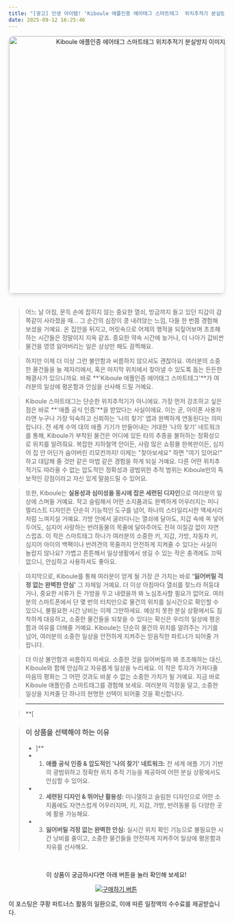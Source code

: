 ```yaml
---
title: "[광고] 인생 아이템! 'Kiboule 애플인증 에어태그 스마트태그  위치추적기 분실방지'을(를) 만나보세요."
date: 2025-09-12 16:25:46
---
```


<div align="center">
    <a href="https://link.coupang.com/re/AFFSDP?lptag=AF8916626&pageKey=8963485098&itemId=25927849076&vendorItemId=92913227302&traceid=V0-153-7cf993cc1844a954&requestid=20250913012527581055869287&token=31850C%7CMIXED" target="_blank">
        <img src="https://ads-partners.coupang.com/image1/lCUr2EeWfx-QC_WAlEOIRC8ZGDAK8XEyBtO92aNxqUSbsOezSAB97BKS8Np5FkNI3tsZxQk-rkDl84qk5rM84LwA6vNtqHPtOQ3ah1l_QZnbeg11E3Sy-1ZkNWPMWehpcFllu-tsYnPVwXnnSs5B7DOVwM89omIYhe_ydJ-qQv-i5gsjoYCZ0x_iQQKXamk7YsgVnr_4zDaKGJoht7Xc3QzfLki6UqzZDr1zTCVkBMMG7BhF1IAvRb9HM1sSq5R-AuJigMhZEKCfaowFn0oLI5hjc7_Z2OHyEtrLjBOus8HQgn-A" alt="Kiboule 애플인증 에어태그 스마트태그  위치추적기 분실방지 이미지" width="600" style="max-width: 100%; height: auto; border-radius: 12px; border: 1px solid #e0e0e0; box-shadow: 0 4px 8px rgba(0,0,0,0.1);">
    </a>
</div>
<br>

> 어느 날 아침, 문득 손에 잡히지 않는 중요한 열쇠, 방금까지 들고 있던 지갑이 감쪽같이 사라졌을 때... 그 순간의 심장이 쿵 내려앉는 느낌, 다들 한 번쯤 경험해 보셨을 거예요. 온 집안을 뒤지고, 머릿속으로 어제의 행적을 되짚어보며 초조해하는 시간들은 정말이지 지옥 같죠. 중요한 약속 시간에 늦거나, 더 나아가 값비싼 물건을 영영 잃어버리는 일은 상상만 해도 끔찍해요.

> 하지만 이제 더 이상 그런 불안함과 씨름하지 않으셔도 괜찮아요. 여러분의 소중한 물건들을 늘 제자리에서, 혹은 마지막 위치에서 찾아낼 수 있도록 돕는 든든한 해결사가 있으니까요. 바로 **'Kiboule 애플인증 에어태그 스마트태그'**가 여러분의 일상에 평온함과 안심을 선사해 드릴 거예요.

> Kiboule 스마트태그는 단순한 위치추적기가 아니에요. 가장 먼저 강조하고 싶은 점은 바로 **'애플 공식 인증'**을 받았다는 사실이에요. 이는 곧, 아이폰 사용자라면 누구나 가장 익숙하고 신뢰하는 '나의 찾기' 앱과 완벽하게 연동된다는 의미랍니다. 전 세계 수억 대의 애플 기기가 만들어내는 거대한 '나의 찾기' 네트워크를 통해, Kiboule가 부착된 물건은 어디에 있든 타의 추종을 불허하는 정확성으로 위치를 알려줘요. 복잡한 지하철역 안이든, 사람 많은 쇼핑몰 한복판이든, 심지어 집 안 어딘가 숨어버린 리모컨까지! 이제는 "찾아보세요" 하면 "여기 있어요!" 하고 대답해 줄 것만 같은 마법 같은 경험을 하게 되실 거예요. 다른 어떤 위치추적기도 따라올 수 없는 압도적인 정확성과 광범위한 추적 범위는 Kiboule만의 독보적인 강점이라고 자신 있게 말씀드릴 수 있어요.

> 또한, Kiboule는 **실용성과 심미성을 동시에 잡은 세련된 디자인**으로 여러분의 일상에 스며들 거예요. 작고 슬림해서 어떤 소지품과도 완벽하게 어우러지는 미니멀리스트 디자인은 단순히 기능적인 도구를 넘어, 하나의 스타일리시한 액세서리처럼 느껴지실 거예요. 가방 안에서 굴러다니는 열쇠에 달아도, 지갑 속에 쏙 넣어두어도, 심지어 사랑하는 반려동물의 목줄에 달아주어도 전혀 이질감 없이 자연스럽죠. 이 작은 스마트태그 하나가 여러분의 소중한 키, 지갑, 가방, 자동차 키, 심지어 아이의 백팩이나 반려견의 목줄까지 안전하게 지켜줄 수 있다는 사실이 놀랍지 않나요? 가볍고 튼튼해서 일상생활에서 생길 수 있는 작은 충격에도 끄떡없으니, 안심하고 사용하셔도 좋아요.

> 마지막으로, Kiboule를 통해 여러분이 얻게 될 가장 큰 가치는 바로 **'잃어버릴 걱정 없는 완벽한 안심'** 그 자체일 거예요. 더 이상 아침마다 열쇠를 찾느라 허둥대거나, 중요한 서류가 든 가방을 두고 내렸을까 봐 노심초사할 필요가 없어요. 여러분의 스마트폰에서 단 몇 번의 터치만으로 물건의 위치를 실시간으로 확인할 수 있으니, 불필요한 시간 낭비는 이제 그만하세요. 예상치 못한 분실 상황에서도 침착하게 대응하고, 소중한 물건들을 되찾을 수 있다는 확신은 우리의 일상에 평온함과 여유를 더해줄 거예요. Kiboule는 단순히 물건의 위치를 알려주는 기기를 넘어, 여러분의 소중한 일상을 안전하게 지켜주는 믿음직한 파트너가 되어줄 거랍니다.

> 더 이상 불안함과 씨름하지 마세요. 소중한 것을 잃어버릴까 봐 초조해하는 대신, Kiboule와 함께 안심하고 자유롭게 일상을 누리세요. 이 작은 투자가 가져다줄 마음의 평화는 그 어떤 것과도 바꿀 수 없는 소중한 가치가 될 거예요. 지금 바로 Kiboule 애플인증 스마트태그를 경험해 보세요. 여러분의 걱정을 덜고, 소중한 일상을 지켜줄 단 하나의 현명한 선택이 되어줄 것을 확신합니다.

> ---

> **[


> ### 이 상품을 선택해야 하는 이유
> - ]**
> - 1.  **애플 공식 인증 & 압도적인 '나의 찾기' 네트워크:** 전 세계 애플 기기 기반의 광범위하고 정확한 위치 추적 기능을 제공하여 어떤 분실 상황에서도 안심할 수 있어요.
> - 2.  **세련된 디자인 & 뛰어난 활용성:** 미니멀하고 슬림한 디자인으로 어떤 소지품에도 자연스럽게 어우러지며, 키, 지갑, 가방, 반려동물 등 다양한 곳에 활용 가능해요.
> - 3.  **잃어버릴 걱정 없는 완벽한 안심:** 실시간 위치 확인 기능으로 불필요한 시간 낭비를 줄이고, 소중한 물건들을 안전하게 지켜주어 일상에 평온함과 자유를 선사해요.


<br>

<div align="center">
  <p>이 상품이 궁금하시다면 아래 버튼을 눌러 확인해 보세요!</p>
  <a href="https://link.coupang.com/re/AFFSDP?lptag=AF8916626&pageKey=8963485098&itemId=25927849076&vendorItemId=92913227302&traceid=V0-153-7cf993cc1844a954&requestid=20250913012527581055869287&token=31850C%7CMIXED" target="_blank">
    <img src="https://img.shields.io/badge/지금 바로 구매하기-FF5722?style=for-the-badge&logo=coupa&logoColor=white" alt="구매하기 버튼">
  </a>
</div>

이 포스팅은 쿠팡 파트너스 활동의 일환으로, 이에 따른 일정액의 수수료를 제공받습니다.
